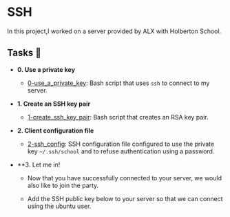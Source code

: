 # SSH

In this project,I worked on a server
provided by ALX with  Holberton School.

## Tasks :page_with_curl:

* **0. Use a private key**
  * [0-use_a_private_key](./0-use_a_private_key): Bash script that uses `ssh` to connect to my
server.

* **1. Create an SSH key pair**
  * [1-create_ssh_key_pair](./1-create_ssh_key_pair): Bash script that creates an RSA key pair.

* **2. Client configuration file**
  * [2-ssh_config](./2-ssh_config): SSH configuration file configured to use the private key
`~/.ssh/school` and to refuse authentication using a password.

* **3. Let me in!
  * Now that you have successfully connected to your server, we would also like to join the party.

  * Add the SSH public key below to your server so that we can connect using the ubuntu user.
